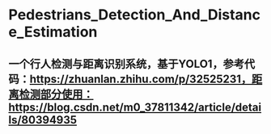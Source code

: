 # Pedestrians_Detection_And_Distance_Estimation

## 一个行人检测与距离识别系统，基于YOLO1，参考代码：https://zhuanlan.zhihu.com/p/32525231，距离检测部分使用：https://blog.csdn.net/m0_37811342/article/details/80394935
